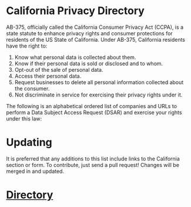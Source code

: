 # California Privacy Directory
AB-375, officially called the California Consumer Privacy Act (CCPA), is a state statute to enhance privacy rights and consumer protections for residents of the US State of California.
Under AB-375, California residents have the right to:

1. Know what personal data is collected about them.
2. Know if their personal data is sold or disclosed and to whom.
3. Opt-out of the sale of personal data.
4. Access their personal data.
5. Request businesses to delete all personal information collected about the consumer.
6. Not discriminate in service for exercising their privacy rights under it.

The following is an alphabetical ordered list of companies and URLs to perform a Data Subject Access Request (DSAR) and exercise your rights under this law:

# Updating
It is preferred that any additions to this list include links to the California section or form. To contribute, just send a pull request!
Changes will be merged in and updated.

# [Directory](https://caprivacy.me/)

